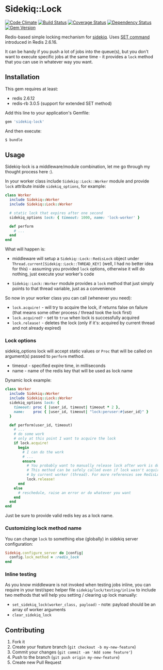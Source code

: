 # Sidekiq::Lock

[![Code Climate](https://codeclimate.com/github/emq/sidekiq-lock.png)](https://codeclimate.com/github/emq/sidekiq-lock)
[![Build Status](https://travis-ci.org/emq/sidekiq-lock.png?branch=master)](https://travis-ci.org/emq/sidekiq-lock)
[![Coverage Status](https://coveralls.io/repos/emq/sidekiq-lock/badge.png)](https://coveralls.io/r/emq/sidekiq-lock)
[![Dependency Status](https://gemnasium.com/emq/sidekiq-lock.png)](https://gemnasium.com/emq/sidekiq-lock)
[![Gem Version](https://badge.fury.io/rb/sidekiq-lock.png)](http://badge.fury.io/rb/sidekiq-lock)

Redis-based simple locking mechanism for [sidekiq][2]. Uses [SET command][1] introduced in Redis 2.6.16.

It can be handy if you push a lot of jobs into the queue(s), but you don't want to execute specific jobs at the same time - it provides a `lock` method that you can use in whatever way you want.

## Installation

This gem requires at least:
- redis 2.6.12
- redis-rb 3.0.5 (support for extended SET method)

Add this line to your application's Gemfile:

``` ruby
gem 'sidekiq-lock'
```

And then execute:

``` bash
$ bundle
```

## Usage

Sidekiq-lock is a middleware/module combination, let me go through my thought process here :).

In your worker class include `Sidekiq::Lock::Worker` module and provide `lock` attribute inside `sidekiq_options`, for example:

``` ruby
class Worker
  include Sidekiq::Worker
  include Sidekiq::Lock::Worker

  # static lock that expires after one second
  sidekiq_options lock: { timeout: 1000, name: 'lock-worker' }

  def perform
    # ...
  end
end
```

What will happen is:

- middleware will setup a `Sidekiq::Lock::RedisLock` object under `Thread.current[Sidekiq::Lock::THREAD_KEY]` (well, I had no better idea for this) - assuming you provided `lock` options, otherwise it will do nothing, just execute your worker's code

- `Sidekiq::Lock::Worker` module provides a `lock` method that just simply points to that thread variable, just as a convenience

So now in your worker class you can call (whenever you need):

- `lock.acquire!` - will try to acquire the lock, if returns false on failure (that means some other process / thread took the lock first)
- `lock.acquired?` - set to `true` when lock is successfully acquired
- `lock.release!` - deletes the lock (only if it's: acquired by current thread and not already expired)

### Lock options

sidekiq_options lock will accept static values or `Proc` that will be called on argument(s) passed to `perform` method.

- timeout - specified expire time, in milliseconds
- name - name of the redis key that will be used as lock name

Dynamic lock example:

``` ruby
class Worker
  include Sidekiq::Worker
  include Sidekiq::Lock::Worker
  sidekiq_options lock: {
    timeout: proc { |user_id, timeout| timeout * 2 },
    name:    proc { |user_id, timeout| "lock:peruser:#{user_id}" }
  }

  def perform(user_id, timeout)
    # ...
    # do some work
    # only at this point I want to acquire the lock
    if lock.acquire!
      begin
        # I can do the work
        # ...
        ensure
          # You probably want to manually release lock after work is done
          # This method can be safely called even if lock wasn't acquired
          # by current worker (thread). For more references see RedisLock class
          lock.release!
      end
    else
      # reschedule, raise an error or do whatever you want
    end
  end
end
```

Just be sure to provide valid redis key as a lock name.

### Customizing lock method name

You can change `lock` to something else (globally) in sidekiq server configuration:

``` ruby
Sidekiq.configure_server do |config|
  config.lock_method = :redis_lock
end
```

### Inline testing

As you know middleware is not invoked when testing jobs inline, you can require in your test/spec helper file `sidekiq/lock/testing/inline` to include two methods that will help you setting / clearing up lock manually:

- `set_sidekiq_lock(worker_class, payload)` - note: payload should be an array of worker arguments
- `clear_sidekiq_lock`

## Contributing

1. Fork it
2. Create your feature branch (`git checkout -b my-new-feature`)
3. Commit your changes (`git commit -am 'Add some feature'`)
4. Push to the branch (`git push origin my-new-feature`)
5. Create new Pull Request

[1]: http://redis.io/commands/set
[2]: https://github.com/mperham/sidekiq
